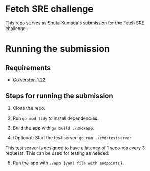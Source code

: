 # Fetch SRE challenge
This repo serves as Shuta Kumada's submission for the Fetch SRE challenge.

# Running the submission
## Requirements
- [Go version 1.22](https://go.dev/doc/install)

## Steps for running the submission
1. Clone the repo.

2. Run `go mod tidy` to install dependencies.

3. Build the app with `go build ./cmd/app`.

4. (Optional) Start the test server: `go run ./cmd/testserver`

This test server is designed to have a latency of 1 seconds every 3 requests. This can be used for testing as needed.

5. Run the app with `./app {yaml file with endpoints}`.

